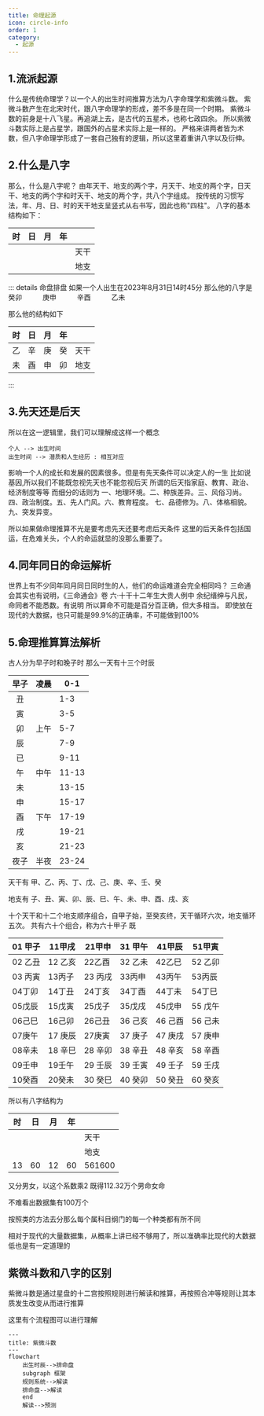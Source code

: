 ```yaml
---
title: 命理起源
icon: circle-info
order: 1
category:
  - 起源
---
```


## 1.流派起源

什么是传统命理学？以一个人的出生时间推算方法为八字命理学和紫微斗数。
紫微斗数产生在北宋时代，跟八字命理学的形成，差不多是在同一个时期。
紫微斗数的前身是十八飞星。再追湖上去，是古代的五星术，也称七政四余。
所以紫微斗数实际上是占星学，跟国外的占星术实际上是一样的。
严格来讲两者皆为术数，但八字命理学形成了一套自己独有的逻辑，所以这里着重讲八字以及衍伸。

## 2.什么是八字

那么，什么是八字呢？
由年天干、地支的两个字，月天干、地支的两个字，日天干、地支的两个字和时天干、地支的两个字，共八个字组成。
按传统的习惯写法，年、月、日、时的天干地支呈竖式从右书写，因此也称"四柱"。
八字的基本结构如下：

| 时   | 日   | 月   | 年   |     |
|:---:|:---:|:---:|:---:|:---:|
|     |     |     |     | 天干  |
|     |     |     |     | 地支  |

::: details 命盘排盘
如果一个人出生在2023年8月31日14时45分
那么他的八字是
癸卯　　　庚申　　　辛酉　　　乙未

那么他的结构如下

| 时   | 日   | 月   | 年   |     |
|:---:|:---:|:---:|:---:|:---:|
| 乙   | 辛   | 庚   | 癸   | 天干  |
| 未   | 酉   | 申   | 卯   | 地支  |

:::

## 3.先天还是后天

所以在这一逻辑里，我们可以理解成这样一个概念

```state
个人 --> 出生时间
出生时间 --> 潜质和人生经历 : 相互对应
```

影响一个人的成长和发展的因素很多。但是有先天条件可以决定人的一生
比如说基因,所以我们不能既忽视先天也不能忽视后天
所谓的后天指家庭、教育、政治、经济制度等等
而细分的话则为
一、地理环境。二、种族差异。三、风俗习尚。
四、政治制度。五、先人门风。六、教育程度。
七、品德修为。八、体格相貌。九、突发异变。

所以如果做命理推算不光是要考虑先天还要考虑后天条件
这里的后天条件包括国运，在危难关头，个人的命运就显的没那么重要了。

## 4.同年同日的命运解析

世界上有不少同年同月同日同时生的人，他们的命运难道会完全相同吗？
三命通会其实也有说明，《三命通会》卷 六·十干十二年生大贵人例中
余纪缙绅与凡民，命同者不能悉数。有说明
所以算命不可能是百分百正确，但大多相当。
即使放在现代的大数据，也只可能是99.9%的正确率，不可能做到100%

## 5.命理推算算法解析

古人分为早子时和晚子时
那么一天有十三个时辰

| 早子  | 凌晨  | 0-1   |
|:---:|:---:| ----- |
| 丑   |     | 1-3   |
| 寅   |     | 3-5   |
| 卯   | 上午  | 5-7   |
| 辰   |     | 7-9   |
| 已   |     | 9-11  |
| 午   | 中午  | 11-13 |
| 未   |     | 13-15 |
| 申   |     | 15-17 |
| 酉   | 下午  | 17-19 |
| 戌   |     | 19-21 |
| 亥   |     | 21-23 |
| 夜子  | 半夜  | 23-24 |

天干有
甲、乙、丙、丁、戊、己、庚、辛、壬、癸

地支有
子、丑、寅、卯、辰、巳、午、未、申、酉、戌、亥

十个天干和十二个地支顺序组合，自甲子始，至癸亥终，天干循环六次，地支循环五次。
共有六十个组合，称为六十甲子 既

| 01 甲子 | 11甲戌  | 21甲申  | 31 甲午 | 41甲辰  | 51甲寅  |
| ----- | ----- | ----- | ----- | ----- | ----- |
| 02 乙丑 | 12 乙亥 | 22乙酉  | 32 乙未 | 42乙巳  | 52 乙卯 |
| 03 丙寅 | 13丙子  | 23 丙戌 | 33丙申  | 43丙午  | 53丙辰  |
| 04丁卯  | 14丁丑  | 24丁亥  | 34丁酉  | 44丁未  | 54丁巳  |
| 05戊辰  | 15戊寅  | 25戊子  | 35戊戌  | 45戊申  | 55 戊午 |
| 06己巳  | 16己卯  | 26己丑  | 36 己亥 | 46 己酉 | 56 己未 |
| 07庚午  | 17 庚辰 | 27庚寅  | 37 庚子 | 47 庚戌 | 57 庚申 |
| 08辛未  | 18 辛巳 | 28 辛卯 | 38 辛丑 | 48 辛亥 | 58 辛酉 |
| 09壬申  | 19壬午  | 29 壬辰 | 39 壬寅 | 49 壬子 | 59 壬戌 |
| 10癸酉  | 20癸未  | 30 癸巳 | 40 癸卯 | 50 癸丑 | 60 癸亥 |

所以有八字结构为

| 时   | 日   | 月   | 年   |        |
|:---:|:---:|:---:|:---:| ------ |
|     |     |     |     | 天干     |
|     |     |     |     | 地支     |
| 13  | 60  | 12  | 60  | 561600 |

又分男女，以这个系数乘2 既得112.32万个男命女命

不难看出数据集有100万个

按照类的方法去分那么每个属科目纲门的每一个种类都有所不同

相对于现代的大量数据集，从概率上讲已经不够用了，所以准确率比现代的大数据低也是有一定道理的

## 紫微斗数和八字的区别

紫微斗数是通过星盘的十二宫按照规则进行解读和推算，再按照合冲等规则让其本质发生改变从而进行推算

这里有个流程图可以进行理解

```mermaid
---
title: 紫微斗数
---
flowchart 
    出生时辰-->排命盘
    subgraph 框架
    规则系统-->解读
    排命盘-->解读
    end
    解读-->预测
```
